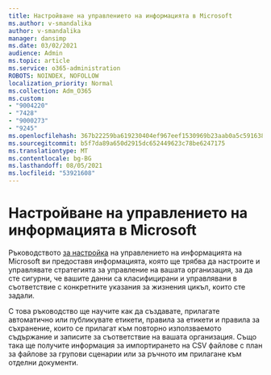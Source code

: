 ```yaml
---
title: Настройване на управлението на информацията в Microsoft
ms.author: v-smandalika
author: v-smandalika
manager: dansimp
ms.date: 03/02/2021
audience: Admin
ms.topic: article
ms.service: o365-administration
ROBOTS: NOINDEX, NOFOLLOW
localization_priority: Normal
ms.collection: Adm_O365
ms.custom:
- "9004220"
- "7428"
- "9000273"
- "9245"
ms.openlocfilehash: 367b22259ba619230404ef967eef1530969b23aab0a5c5916382fd19cdb5986d
ms.sourcegitcommit: b5f7da89a650d2915dc652449623c78be6247175
ms.translationtype: MT
ms.contentlocale: bg-BG
ms.lasthandoff: 08/05/2021
ms.locfileid: "53921608"
---
```

# <a name="set-up-microsoft-information-governance"></a>Настройване на управлението на информацията в Microsoft

Ръководството [за настройка](https://go.microsoft.com/fwlink/?linkid=2146529) на управлението на информацията на Microsoft ви предоставя информацията, която ще трябва да настроите и управлявате стратегията за управление на вашата организация, за да сте сигурни, че вашите данни са класифицирани и управлявани в съответствие с конкретните указания за жизнения цикъл, които сте задали.

С това ръководство ще научите как да създавате, прилагате автоматично или публикувате етикети, правила за етикети и правила за съхранение, които се прилагат към повторно използваемото съдържание и записите за съответствие на вашата организация. Също така ще получите информация за импортирането на CSV файлове с план за файлове за групови сценарии или за ръчното им прилагане към отделни документи.
